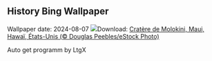 ## History Bing Wallpaper
Wallpaper date: 2024-08-07
![](https://www.bing.com/th?id=OHR.MolokiniHawaii_FR-CA8069183271_UHD.jpg&w=1000)Download: [Cratère de Molokini, Maui, Hawaï, États-Unis (© Douglas Peebles/eStock Photo)](https://www.bing.com/th?id=OHR.MolokiniHawaii_FR-CA8069183271_UHD.jpg)

Auto get programm by LtgX
